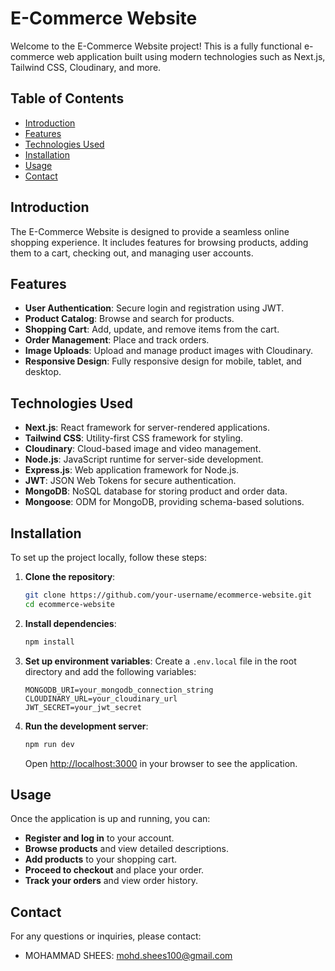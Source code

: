 # E-Commerce Website

Welcome to the E-Commerce Website project! This is a fully functional e-commerce web application built using modern technologies such as Next.js, Tailwind CSS, Cloudinary, and more.

## Table of Contents

- [Introduction](#introduction)
- [Features](#features)
- [Technologies Used](#technologies-used)
- [Installation](#installation)
- [Usage](#usage)
- [Contact](#contact)

## Introduction

The E-Commerce Website is designed to provide a seamless online shopping experience. It includes features for browsing products, adding them to a cart, checking out, and managing user accounts.

## Features

- **User Authentication**: Secure login and registration using JWT.
- **Product Catalog**: Browse and search for products.
- **Shopping Cart**: Add, update, and remove items from the cart.
- **Order Management**: Place and track orders.
- **Image Uploads**: Upload and manage product images with Cloudinary.
- **Responsive Design**: Fully responsive design for mobile, tablet, and desktop.

## Technologies Used

- **Next.js**: React framework for server-rendered applications.
- **Tailwind CSS**: Utility-first CSS framework for styling.
- **Cloudinary**: Cloud-based image and video management.
- **Node.js**: JavaScript runtime for server-side development.
- **Express.js**: Web application framework for Node.js.
- **JWT**: JSON Web Tokens for secure authentication.
- **MongoDB**: NoSQL database for storing product and order data.
- **Mongoose**: ODM for MongoDB, providing schema-based solutions.

## Installation

To set up the project locally, follow these steps:

1. **Clone the repository**:

   ```bash
   git clone https://github.com/your-username/ecommerce-website.git
   cd ecommerce-website
   ```

2. **Install dependencies**:

   ```bash
   npm install
   ```

3. **Set up environment variables**:
   Create a `.env.local` file in the root directory and add the following variables:

   ```plaintext
   MONGODB_URI=your_mongodb_connection_string
   CLOUDINARY_URL=your_cloudinary_url
   JWT_SECRET=your_jwt_secret
   ```

4. **Run the development server**:
   ```bash
   npm run dev
   ```
   Open [http://localhost:3000](http://localhost:3000) in your browser to see the application.

## Usage

Once the application is up and running, you can:

- **Register and log in** to your account.
- **Browse products** and view detailed descriptions.
- **Add products** to your shopping cart.
- **Proceed to checkout** and place your order.
- **Track your orders** and view order history.

## Contact

For any questions or inquiries, please contact:

- MOHAMMAD SHEES: [mohd.shees100@gmail.com](mailto:mohd.shees100@gmail.com)
